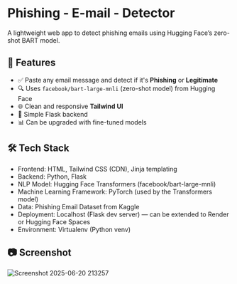 # Phishing - E-mail - Detector
A lightweight web app to detect phishing emails using Hugging Face’s zero-shot BART model.

## 🚀 Features

- ✅ Paste any email message and detect if it's **Phishing** or **Legitimate**
- 🔍 Uses `facebook/bart-large-mnli` (zero-shot model) from Hugging Face
- 🌐 Clean and responsive **Tailwind UI** 
- 🧹 Simple Flask backend
- 📊 Can be upgraded with fine-tuned models

## 🛠 Tech Stack
- Frontend: HTML, Tailwind CSS (CDN), Jinja templating
- Backend: Python, Flask
- NLP Model: Hugging Face Transformers (facebook/bart-large-mnli)
- Machine Learning Framework: PyTorch (used by the Transformers model)
- Data: Phishing Email Dataset from Kaggle
- Deployment: Localhost (Flask dev server) — can be extended to Render or Hugging Face Spaces
- Environment: Virtualenv (Python venv)

  
## 📷 Screenshot

![Screenshot 2025-06-20 213257](https://github.com/user-attachments/assets/830c1109-880f-4ff8-8336-7e9623714db3)
